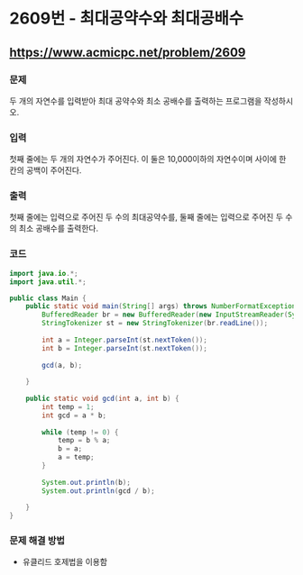 # 2609번 - 최대공약수와 최대공배수

## https://www.acmicpc.net/problem/2609

### 문제

두 개의 자연수를 입력받아 최대 공약수와 최소 공배수를 출력하는 프로그램을 작성하시오.

### 입력

첫째 줄에는 두 개의 자연수가 주어진다. 이 둘은 10,000이하의 자연수이며 사이에 한 칸의 공백이 주어진다.

### 출력

첫째 줄에는 입력으로 주어진 두 수의 최대공약수를, 둘째 줄에는 입력으로 주어진 두 수의 최소 공배수를 출력한다.

### 코드

``` java
import java.io.*;
import java.util.*;

public class Main {
	public static void main(String[] args) throws NumberFormatException, IOException {
		BufferedReader br = new BufferedReader(new InputStreamReader(System.in));
		StringTokenizer st = new StringTokenizer(br.readLine());
		
		int a = Integer.parseInt(st.nextToken());
		int b = Integer.parseInt(st.nextToken());
		
		gcd(a, b);
		
	}
	
	public static void gcd(int a, int b) {
		int temp = 1;
		int gcd = a * b;
		
		while (temp != 0) {
			temp = b % a;
			b = a;
			a = temp;
		}
		
		System.out.println(b);
		System.out.println(gcd / b);
		
	}
}
```

### 문제 해결 방법

* 유클리드 호제법을 이용함
